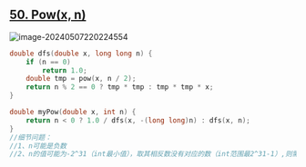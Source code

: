 ## [50. Pow(x, n)](https://leetcode.cn/problems/powx-n/)

![image-20240507220224554](https://like-a.oss-cn-beijing.aliyuncs.com/img/image-20240507220224554.png)



```c
double dfs(double x, long long n) {
    if (n == 0)
        return 1.0;
    double tmp = pow(x, n / 2);
    return n % 2 == 0 ? tmp * tmp : tmp * tmp * x;
}

double myPow(double x, int n) { 
    return n < 0 ? 1.0 / dfs(x, -(long long)n) : dfs(x, n); 
}
//细节问题：
//1、n可能是负数
//2、n的值可能为-2^31（int最小值），取其相反数没有对应的数（int范围最2^31-1）,则需将n转化为long long 类型
```

